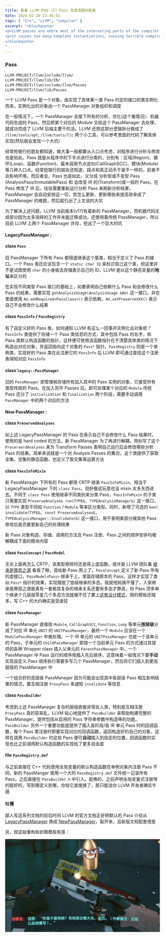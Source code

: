 ```yaml
---
title: 看看 LLVM 的码（三）Pass 及其周围的配套
date: 2024-02-26 23:45:51
tags: [ "C++", "LLVM", "Compiler" ]
excerpt: "<blockquote>
<p>LLVM passes are where most of the interesting parts of the compiler exist<br>– LLVM document</p>
<p>it causes too many template instantiations, causing terrible compile times.<br>– LLVM code's comment </p>
</blockquote>
"
---
```


### Pass

```shell
LLVM-PROJECT/llvm/include/llvm/
LLVM-PROJECT/llvm/lib/IR/
LLVM-PROJECT/llvm/include/llvm/Passes
LLVM-PROJECT/llvm/lib/Passes
```

一个 LLVM Pass 是一个对象，由实现了具体某一类 Pass 约定的接口的类实例化而来，实例化出的对象由一个 PassManager 对象组织和调度

在一般情况下，一个 PassManager 会接下所有的分析、优化(这个看情况)、机器代码生成的 Pass，然后把某个对应的 Module 交给这个 PassManager 去处理，就成功完成了 LLVM 后端主要干的活。LLVM 还把这部分逻辑拆分做成了 `/llvm/tools/opt`, `/llvm/tools/llc` 两个小工具，可以参考里面的代码了解具体实现(然后就会发现一个大坑)

经常抢银行的朋友都知道，做大事一般都要从入口点考虑，对程序进行分析与修改也是如此。Pass 就是从程序中的下手点进行分类的，分别有：区域(Region)、循环(Loop)、函数(Function)、最末调用节点逆向(CallGraphSCC)、模块(Module) 等几种入口点。经常抢银行的朋友还知道，踩点和真正动手干是不一样的，前者不会影响环境，而后者会，Pass 也是如此，又分成 分析型或不变型 Pass (AnalysisPass/ImmutablePass) 和 会改变 IR 的(Transform)或一般的 Pass。在 Pass 修改了 IR 后，往往需要重新运行分析 Pass 来刷新分析结果，PassManager 会自动安排这一切，但怎么更新、更新哪些来提高效率成了 PassManager 的难题，然后就引出了上文说的大坑

为了解决上述问题，LLVM 当前版本(v17)有着新的 PassManager，而机器代码生成部分因为太多琐碎的工作并未能迁移成功，还使用着传统 PassManager，所以目前 LLVM 上两个 PassManager 并存，挖出了一个巨大的坑

#### LegacyPassManager :

#### class `Pass`

旧 PassManager 下所有 Pass 都得虚继承这个基类，相当于定义了 Pass 的接口。一个 Pass 类还应该包含一个 `static char ID` 来标识自己这个类，但这里并不是试图使用 `char` 的小身板去存储表示自己的 ID，LLVM 是以这个静态变量的**地址**来区分的

在实现不同类型 Pass 接口的基础上，如要表明自己依赖什么 Pass 和会修改什么 Pass 的结果，需要实现 `getAnalysisUsage(AnalysisUsage &AU)` 这一接口，并在里面使用 `AU.addRequired<PassClass>()` 表示依赖，`AU.setPreserveXXX()` 表示自己不会修改什么结果

#### class `PassInfo` / `PassRegistry`

有了自定义好的 Pass 类，如何通知 LLVM 有这么一回事并实例化出对象呢？`PassInfo` 类提供了存储一个 Pass 类信息的方式，其中包括 Pass 的名字，和 Pass 类默认构造函数的指针，这样便可使用该函数指针在不清楚具体类的情况下构造出对应对象，并返回指向这个对象的 `Pass*` 指针。`PassRegistry` 则是一个单例类，实现好的 Pass 类在此注册它的 `PassInfo` 后 LLVM 即可通过查找这个注册表得知对应 `PassInfo`

#### class `legacy::PassManager`

旧的 `PassManager` 即管理和存储所有加入其中的 Pass 实例的对象，它接受所有类型传统的 Pass。在加入完毕 Passes 后，即可处理某个对应的 `Module`.传统 Pass 还分了 `initialization` 和 `finalization` 两个阶段，需要手动调用 `PassManager` 中的两个对应的方法


#### New PassManager :

#### class `PreservedAnalyses`

如上述 LegacyPassManager 的 Pass 在表示自己不会修改什么 Pass 结果时，使用的是 hard coded 的方法，新 PassManager 为了再进行解耦，特别写了这个 `PreserverdAnalyses` 来为 Transform Passes 表明自己运行后会修改哪些分析 Pass 的结果。简单来说就是一个对 Analysis Passes 的集合，这个类提供了获取全集、空集的静态函数，也定义了取交集等运算方法

#### class `PassInfoMixin`

新 PassManager 下所有的 Pass 都得 CRTP 继承 `PassInfoMixin`，相当于 LegacyPassManager 下的 `class Pass`，但好像这玩意也没 mixin 太多东西进去。不同于 `class Pass` 使用继承不同类别来分类 Pass，`PassInfoMixin` 的子类只需要实现 `PreserveAnalyses run(TYPE&, TYPEAnalysisManager&)` 这一接口，以 `TYPE` 类型不同如 `Function` / `Module` 等来区分类型。同时，新增了可选的 `bool invalidate(TYPE&, const PreserveAnalyses&, TYPEAnalysisManager::Invalidator&)` 这一接口，用于表明某部分被其他 Pass 修改后是否要更新自己的处理结果

新 Pass 对象构造、存储、调用的方法及 Pass 注册、Pass 之间的顺序安排均被解耦成下面的模块内容

#### class `PassConcept` / `PassModel`

无论上面再怎么 CRTP，该类型擦除时还是得上虚函数。或许是 LLVM 团队看 [继承是罪恶之源](https://sean-parent.stlab.cc/papers-and-presentations/#inheritance-is-the-base-class-of-evil) 看昏了眼，竟给新 Pass 用上了，`PassConcept` 定义了新 Pass 所有的虚接口，`PassModel<Pass>` 继承于上，里面存储原本的 Pass，这样才实现了类似 `Pass*` 指针的效果，实现摆脱了低级继承的多态。我就他妈搞不懂了，人家继承是罪恶之源是真有一套极其复杂的继承关系还要有多态才罪恶，你 Pass 顶多单个继承个几层就零星几个多态方法就绷不住了要上[这套设计模式](https://sean-parent.stlab.cc/presentations/2013-03-06-value_semantics/value-semantics.cpp)，用的模板还贼多，写 C++ 的大约确实是受虐狂

#### class `PassManager`

新 PassManager 直接按 `Module`, `CallGraphSCC`,  `Function`, `Loop` 等单元**按层级**分成了对应 IR 单元 `UNIT` 的 `UNITPassManager`，最终一个 `Module` 应该在一个 `ModulePassManager` 中被处理。一个 IR 单元的 `UNITPassManager` 也是一个该单元的 Pass，子单元的 `ChildPassManager` 即按一个当前单元 Pass 的方式通过其提供的各种 Wrapper class 插入父单元的 `ParentPassManager` 中。一个 PassManager 中 Pass 运行的顺序按插入先后排序，这意味着一般情况下要**手动**实现自定义 Pass 顺序执行需要多写几个 PassManager，然后将它们插入到更高层级的 PassManager 中

一个组合好的高层级 PassManager 因为可能会出现其中各层级 Pass 相互影响结果的情况，要互相注册 `ProxyPass` 来通知 `invalidate` 等信息

#### class `PassBuilder`

考虑到上述 PassManager 复杂的层级嵌套非常反人类，特别是互相注册 `ProxyPass` 真的容易乱，LLVM 贴心地提供了 `PassBuilder` 来帮助构建完整的 PassManager，提供包括从启用的 Pass 字符串参数中构造等的功能。`PassBuilder` 另外一个重要功能是提供了插入各阶段/各 IR 单元 Pass 时的回调函数，每个 Pass 类注册时即要实现对应的回调函数，返回构造好的自己的对象，这样在调用 `PassBuilder` 时这些 Pass 便可**自动**插入到指定的位置，回调函数的实现也比之前调用默认构造函数的实现给了更多自由度

#### file `PassRegistry.def`

与之前直接在 C++ 代码使用全局变量的默认构造函数在单例对象内注册 Pass 不同，新的 PassManger 使用一个大的 `PassRegistry.def` 文件统一记录所有 Pass，之后直接在 `PassBuilder.h` 中引入。挺佛的，之前声明全局变量式注册带的挺好的，写到哪定义到哪，你给它直接换了，那只能说你 LLVM 开发者确实牛逼

#### 吐槽

鄙人写这系列文档的前后时间 LLVM 的官方文档正好把默认的 Pass 介绍从 [LegacyPassManager](https://llvm.org/docs/WritingAnLLVMPass.html) 换成 [NewPassManager](https://llvm.org/docs/WritingAnLLVMNewPMPass.html)，裂开来，且新版文档配套很差

另，观这般重构和折腾模板有感：

![image-20240226233126585](./skippy.png)